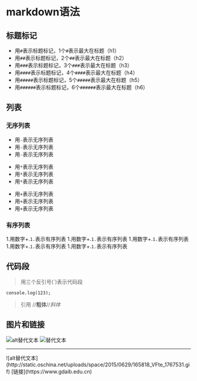 # markdown语法

## 标题标记
- 用`#`表示标题标记，1个`#`表示最大在标题（h1）
- 用`##`表示标题标记，2个`##`表示最大在标题（h2）
- 用`###`表示标题标记，3个`###`表示最大在标题（h3）
- 用`####`表示标题标记，4个`####`表示最大在标题（h4）
- 用`#####`表示标题标记，5个`#####`表示最大在标题（h5）
- 用`######`表示标题标记，6个`######`表示最大在标题（h6）


## 列表
### 无序列表
- 用`-`表示无序列表
- 用`-`表示无序列表
- 用`-`表示无序列表
* 用`*`表示无序列表
* 用`*`表示无序列表
* 用`*`表示无序列表
+ 用`+`表示无序列表
+ 用`+`表示无序列表
+ 用`+`表示无序列表

### 有序列表
1.用数字+.`1.`表示有序列表
1.用数字+.`1.`表示有序列表
1.用数字+.`1.`表示有序列表
1.用数字+.`1.`表示有序列表
1.用数字+.`1.`表示有序列表

## 代码段
> 用三个反引号(`)表示代码段
```
console.log(123);
```

> 引用 
//**粗体**//*斜体*

## 图片和链接
![alt替代文本](http://img4.imgtn.bdimg.com/it/u=3097657495,845732865&fm=26&gp=0.jpg)
<img src="https://himg2.huanqiucdn.cn/attachment2010/2019/1120/20191120094015997.jpg" alt="替代文本">
<hr>
![alt替代文本](http://static.oschina.net/uploads/space/2015/0629/165818_VFte_1767531.gif)
[链接](https://www.gdaib.edu.cn)